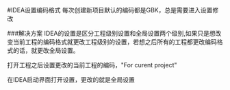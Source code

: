 #IDEA设置编码格式
每次创建新项目默认的编码都是GBK，总是需要进入设置修改

###解决方案
IDEA的设置是区分工程级别设置和全局设置两个级别,如果只是想改变当前工程的编码格式就更改工程级别的设置，若想之后所有的工程都更改编码格式的话，就更改全局设置。

打开工程之后设置更改的当前工程的编码，"For curent project"
 
在IDEA启动界面打开设置，更改的就是全局设置



